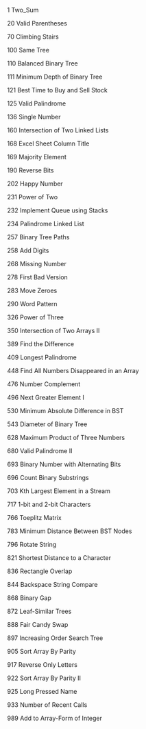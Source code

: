 
1 Two_Sum

20 Valid Parentheses

70 Climbing Stairs

100 Same Tree

110 Balanced Binary Tree

111 Minimum Depth of Binary Tree

121 Best Time to Buy and Sell Stock

125 Valid Palindrome

136 Single Number

160 Intersection of Two Linked Lists

168 Excel Sheet Column Title

169 Majority Element

190 Reverse Bits

202 Happy Number

231 Power of Two

232 Implement Queue using Stacks

234 Palindrome Linked List

257 Binary Tree Paths

258 Add Digits

268 Missing Number

278 First Bad Version

283 Move Zeroes

290 Word Pattern

326 Power of Three

350 Intersection of Two Arrays II

389 Find the Difference

409 Longest Palindrome

448 Find All Numbers Disappeared in an Array

476 Number Complement

496 Next Greater Element I

530 Minimum Absolute Difference in BST

543 Diameter of Binary Tree

628 Maximum Product of Three Numbers

680 Valid Palindrome II

693 Binary Number with Alternating Bits

696 Count Binary Substrings

703 Kth Largest Element in a Stream

717 1-bit and 2-bit Characters

766 Toeplitz Matrix

783 Minimum Distance Between BST Nodes

796 Rotate String

821 Shortest Distance to a Character

836 Rectangle Overlap

844 Backspace String Compare

868 Binary Gap

872 Leaf-Similar Trees

888 Fair Candy Swap

897 Increasing Order Search Tree

905 Sort Array By Parity

917 Reverse Only Letters

922 Sort Array By Parity II

925 Long Pressed Name

933 Number of Recent Calls

989 Add to Array-Form of Integer





